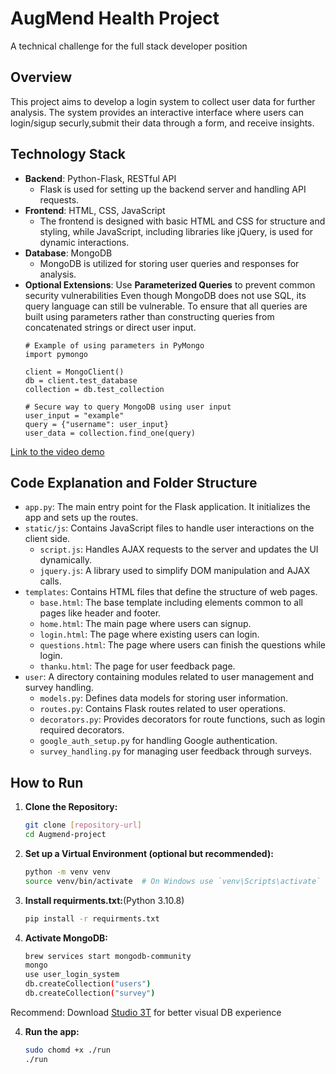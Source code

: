 # AugMend Health Project
A technical challenge for the full stack developer position


## Overview
This project aims to develop a login system to collect user data for further analysis. The system provides an interactive interface where users can login/sigup securly,submit their data through a form, and receive insights.

## Technology Stack
- **Backend**: 
Python-Flask, RESTful API
  - Flask is used for setting up the backend server and handling API requests.
- **Frontend**: 
HTML, CSS, JavaScript
  - The frontend is designed with basic HTML and CSS for structure and styling, while JavaScript, including libraries like jQuery, is used for dynamic interactions.
- **Database**: 
MongoDB
  - MongoDB is utilized for storing user queries and responses for analysis.
- **Optional Extensions**:
Use **Parameterized Queries** to prevent common security vulnerabilities
Even though MongoDB does not use SQL, its query language can still be vulnerable. To ensure that all queries are built using parameters rather than constructing queries from concatenated strings or direct user input.
    ```
    # Example of using parameters in PyMongo
    import pymongo

    client = MongoClient()
    db = client.test_database
    collection = db.test_collection

    # Secure way to query MongoDB using user input
    user_input = "example"
    query = {"username": user_input}
    user_data = collection.find_one(query)

    ```
[Link to the video demo](https://www.loom.com/share/ef1890e789484b94b9b8dfbeb70c88a3?sid=5d0284d4-7f08-4223-bfc0-d803da6f96b8)

## Code Explanation and Folder Structure
- `app.py`: The main entry point for the Flask application. It initializes the app and sets up the routes.
- `static/js`: Contains JavaScript files to handle user interactions on the client side.
  - `script.js`: Handles AJAX requests to the server and updates the UI dynamically.
  - `jquery.js`: A library used to simplify DOM manipulation and AJAX calls.
- `templates`: Contains HTML files that define the structure of web pages.
  - `base.html`: The base template including elements common to all pages like header and footer.
  - `home.html`: The main page where users can signup.
  - `login.html`: The page where existing users can login.
  - `questions.html`: The page where users can finish the questions while login.
  - `thanku.html`: The page for user feedback page.
- `user`: A directory containing modules related to user management and survey handling.
  - `models.py`: Defines data models for storing user information.
  - `routes.py`: Contains Flask routes related to user operations.
  - `decorators.py`: Provides decorators for route functions, such as login required decorators.
  - `google_auth_setup.py` for handling Google authentication.
  - `survey_handling.py` for managing user feedback through surveys.

## How to Run
1. **Clone the Repository:**
   ```bash
   git clone [repository-url]
   cd Augmend-project

2. **Set up a Virtual Environment (optional but recommended):**
   ```bash
   python -m venv venv
   source venv/bin/activate  # On Windows use `venv\Scripts\activate`

3. **Install requirments.txt:**(Python 3.10.8)
   ```bash
   pip install -r requirments.txt

4. **Activate MongoDB:**
   ```bash
   brew services start mongodb-community
   mongo
   use user_login_system
   db.createCollection("users")
   db.createCollection("survey")


Recommend: Download [Studio 3T](https://studio3t.com/download/) for better visual DB experience

4. **Run the app:**
   ```bash
   sudo chomd +x ./run  
   ./run


